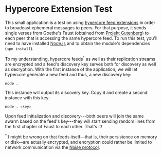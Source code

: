 # Hypercore Extension Test

This small application is a test on using [hypercore feed extensions](https://github.com/mafintosh/hypercore#ext--feedregisterextensionname-handlers) in order to broadcast ephemeral messages to peers. For that purpose, it sends single verses from Goethe's Faust (obtained from [Projekt Gutenberg](https://www.projekt-gutenberg.org/goethe/faust1/faust1.html)) to each peer that is accessing the same hypercore feed. To run this test, you'll need to have installed [Node.js](https://nodejs.org/en/) and to obtain the module's dependencies (`npm install`).

To my understanding, hypercore feeds<sup>†</sup> as well as their replication streams are encrypted and a feed's discovery key serves both for discovery as well as decryption. With the first instance of the application, we will let hypercore generate a new feed and thus, a new discovery key:

```bash
node .
```

This instance will output its discovery key. Copy it and create a second instance with this key:

```bash
node . <key>
```

Upon feed initialization and discovery---both peers will join the same swarm based on the feed's key---they will start sending random lines from the first chapter of Faust to each other. That's it!

<sup>†</sup> I might be wrong on that feeds itself—that is, their persistence on memory or disk—are actually encrypted, and encryption could rather be limited to network communication via the [Noise protocol](https://noiseprotocol.org/).

